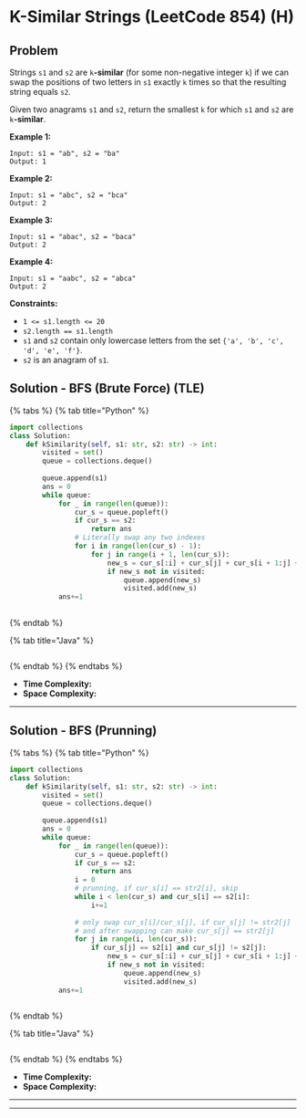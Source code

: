 # K-Similar Strings (LeetCode 854) (H)



## Problem



Strings `s1` and `s2` are `k`**-similar** (for some non-negative integer `k`) if we can swap the positions of two letters in `s1` exactly `k` times so that the resulting string equals `s2`.

Given two anagrams `s1` and `s2`, return the smallest `k` for which `s1` and `s2` are `k`**-similar**.

&#x20;

**Example 1:**

```
Input: s1 = "ab", s2 = "ba"
Output: 1
```

**Example 2:**

```
Input: s1 = "abc", s2 = "bca"
Output: 2
```

**Example 3:**

```
Input: s1 = "abac", s2 = "baca"
Output: 2
```

**Example 4:**

```
Input: s1 = "aabc", s2 = "abca"
Output: 2
```

&#x20;

**Constraints:**

* `1 <= s1.length <= 20`
* `s2.length == s1.length`
* `s1` and `s2` contain only lowercase letters from the set `{'a', 'b', 'c', 'd', 'e', 'f'}`.
* `s2` is an anagram of `s1`.

## Solution - BFS (Brute Force) (TLE)

{% tabs %}
{% tab title="Python" %}
```python
import collections
class Solution:
    def kSimilarity(self, s1: str, s2: str) -> int:
        visited = set()
        queue = collections.deque()
        
        queue.append(s1)
        ans = 0
        while queue:    
            for _ in range(len(queue)):
                cur_s = queue.popleft()
                if cur_s == s2:
                    return ans
                # Literally swap any two indexes
                for i in range(len(cur_s) - 1):
                    for j in range(i + 1, len(cur_s)):
                        new_s = cur_s[:i] + cur_s[j] + cur_s[i + 1:j] + cur_s[i] + cur_s[j + 1:]
                        if new_s not in visited:
                            queue.append(new_s)
                            visited.add(new_s)
            ans+=1
        
```
{% endtab %}

{% tab title="Java" %}
```java
```
{% endtab %}
{% endtabs %}

* **Time Complexity:**&#x20;
* **Space Complexity:**

****

## Solution - BFS (Prunning)

{% tabs %}
{% tab title="Python" %}
```python
import collections
class Solution:
    def kSimilarity(self, s1: str, s2: str) -> int:
        visited = set()
        queue = collections.deque()
        
        queue.append(s1)
        ans = 0
        while queue:    
            for _ in range(len(queue)):
                cur_s = queue.popleft()
                if cur_s == s2:
                    return ans
                i = 0
                # prunning, if cur_s[i] == str2[i], skip
                while i < len(cur_s) and cur_s[i] == s2[i]:
                    i+=1
                
                # only swap cur_s[i]/cur_s[j], if cur_s[j] != str2[j]
                # and after swapping can make cur_s[j] == str2[j]
                for j in range(i, len(cur_s)):
                    if cur_s[j] == s2[i] and cur_s[j] != s2[j]:
                        new_s = cur_s[:i] + cur_s[j] + cur_s[i + 1:j] + cur_s[i] + cur_s[j + 1:]
                        if new_s not in visited:
                            queue.append(new_s)
                            visited.add(new_s)
            ans+=1
        
```
{% endtab %}

{% tab title="Java" %}
```java
```
{% endtab %}
{% endtabs %}

* **Time Complexity:**&#x20;
* **Space Complexity:**

****

****

